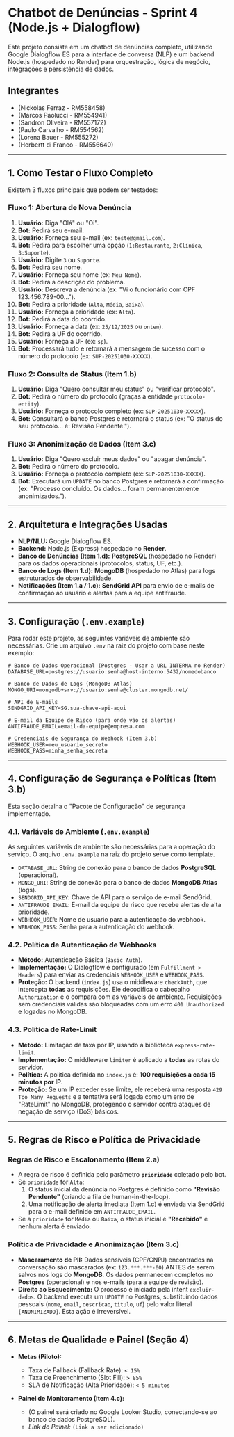 # Chatbot de Denúncias - Sprint 4 (Node.js + Dialogflow)

Este projeto consiste em um chatbot de denúncias completo, utilizando Google Dialogflow ES para a interface de conversa (NLP) e um backend Node.js (hospedado no Render) para orquestração, lógica de negócio, integrações e persistência de dados.

## Integrantes

* (Nickolas Ferraz - RM558458)
* (Marcos Paolucci - RM554941)
* (Sandron Oliveira - RM557172)
* (Paulo Carvalho - RM554562)
* (Lorena Bauer - RM555272)
* (Herbertt di Franco - RM556640)

---

## 1. Como Testar o Fluxo Completo

Existem 3 fluxos principais que podem ser testados:

### Fluxo 1: Abertura de Nova Denúncia

1.  **Usuário:** Diga "Olá" ou "Oi".
2.  **Bot:** Pedirá seu e-mail.
3.  **Usuário:** Forneça seu e-mail (ex: `teste@gmail.com`).
4.  **Bot:** Pedirá para escolher uma opção (`1:Restaurante`, `2:Clínica`, `3:Suporte`).
5.  **Usuário:** Digite `3` ou `Suporte`.
6.  **Bot:** Pedirá seu nome.
7.  **Usuário:** Forneça seu nome (ex: `Meu Nome`).
8.  **Bot:** Pedirá a descrição do problema.
9.  **Usuário:** Descreva a denúncia (ex: "Vi o funcionário com CPF 123.456.789-00...").
10. **Bot:** Pedirá a prioridade (`Alta`, `Média`, `Baixa`).
11. **Usuário:** Forneça a prioridade (ex: `Alta`).
12. **Bot:** Pedirá a data do ocorrido.
13. **Usuário:** Forneça a data (ex: `25/12/2025` ou `ontem`).
14. **Bot:** Pedirá a UF do ocorrido.
15. **Usuário:** Forneça a UF (ex: `sp`).
16. **Bot:** Processará tudo e retornará a mensagem de sucesso com o número do protocolo (ex: `SUP-20251030-XXXXX`).

### Fluxo 2: Consulta de Status (Item 1.b)

1.  **Usuário:** Diga "Quero consultar meu status" ou "verificar protocolo".
2.  **Bot:** Pedirá o número do protocolo (graças à entidade `protocolo-entity`).
3.  **Usuário:** Forneça o protocolo completo (ex: `SUP-20251030-XXXXX`).
4.  **Bot:** Consultará o banco Postgres e retornará o status (ex: "O status do seu protocolo... é: Revisão Pendente.").

### Fluxo 3: Anonimização de Dados (Item 3.c)

1.  **Usuário:** Diga "Quero excluir meus dados" ou "apagar denúncia".
2.  **Bot:** Pedirá o número do protocolo.
3.  **Usuário:** Forneça o protocolo completo (ex: `SUP-20251030-XXXXX`).
4.  **Bot:** Executará um `UPDATE` no banco Postgres e retornará a confirmação (ex: "Processo concluído. Os dados... foram permanentemente anonimizados.").

---

## 2. Arquitetura e Integrações Usadas

* **NLP/NLU:** Google Dialogflow ES.
* **Backend:** Node.js (Express) hospedado no **Render**.
* **Banco de Denúncias (Item 1.d):** **PostgreSQL** (hospedado no Render) para os dados operacionais (protocolos, status, UF, etc.).
* **Banco de Logs (Item 1.d):** **MongoDB** (hospedado no Atlas) para logs estruturados de observabilidade.
* **Notificações (Item 1.a / 1.c):** **SendGrid API** para envio de e-mails de confirmação ao usuário e alertas para a equipe antifraude.

---

## 3. Configuração (`.env.example`)

Para rodar este projeto, as seguintes variáveis de ambiente são necessárias. Crie um arquivo `.env` na raiz do projeto com base neste exemplo:

```.env
# Banco de Dados Operacional (Postgres - Usar a URL INTERNA no Render)
DATABASE_URL=postgres://usuario:senha@host-interno:5432/nomedobanco

# Banco de Dados de Logs (MongoDB Atlas)
MONGO_URI=mongodb+srv://usuario:senha@cluster.mongodb.net/

# API de E-mails
SENDGRID_API_KEY=SG.sua-chave-api-aqui

# E-mail da Equipe de Risco (para onde vão os alertas)
ANTIFRAUDE_EMAIL=email-da-equipe@empresa.com

# Credenciais de Segurança do Webhook (Item 3.b)
WEBHOOK_USER=meu_usuario_secreto
WEBHOOK_PASS=minha_senha_secreta
```

--- 

## 4. Configuração de Segurança e Políticas (Item 3.b)

Esta seção detalha o "Pacote de Configuração" de segurança implementado.

### 4.1. Variáveis de Ambiente (`.env.example`)
As seguintes variáveis de ambiente são necessárias para a operação do serviço. O arquivo `.env.example` na raiz do projeto serve como template.

* `DATABASE_URL`: String de conexão para o banco de dados **PostgreSQL** (operacional).
* `MONGO_URI`: String de conexão para o banco de dados **MongoDB Atlas** (logs).
* `SENDGRID_API_KEY`: Chave de API para o serviço de e-mail SendGrid.
* `ANTIFRAUDE_EMAIL`: E-mail da equipe de risco que recebe alertas de alta prioridade.
* `WEBHOOK_USER`: Nome de usuário para a autenticação do webhook.
* `WEBHOOK_PASS`: Senha para a autenticação do webhook.

### 4.2. Política de Autenticação de Webhooks
* **Método:** Autenticação Básica (`Basic Auth`).
* **Implementação:** O Dialogflow é configurado (em `Fulfillment > Headers`) para enviar as credenciais `WEBHOOK_USER` e `WEBHOOK_PASS`.
* **Proteção:** O backend (`index.js`) usa o middleware `checkAuth`, que intercepta **todas** as requisições. Ele decodifica o cabeçalho `Authorization` e o compara com as variáveis de ambiente. Requisições sem credenciais válidas são bloqueadas com um erro `401 Unauthorized` e logadas no MongoDB.

### 4.3. Política de Rate-Limit
* **Método:** Limitação de taxa por IP, usando a biblioteca `express-rate-limit`.
* **Implementação:** O middleware `limiter` é aplicado a **todas** as rotas do servidor.
* **Política:** A política definida no `index.js` é: **100 requisições a cada 15 minutos por IP**.
* **Proteção:** Se um IP exceder esse limite, ele receberá uma resposta `429 Too Many Requests` e a tentativa será logada como um erro de "RateLimit" no MongoDB, protegendo o servidor contra ataques de negação de serviço (DoS) básicos.

---

## 5. Regras de Risco e Política de Privacidade

### Regras de Risco e Escalonamento (Item 2.a)

* A regra de risco é definida pelo parâmetro **`prioridade`** coletado pelo bot.
* Se `prioridade` for `Alta`:
    1.  O status inicial da denúncia no Postgres é definido como **"Revisão Pendente"** (criando a fila de human-in-the-loop).
    2.  Uma notificação de alerta imediata (Item 1.c) é enviada via SendGrid para o e-mail definido em `ANTIFRAUDE_EMAIL`.
* Se a `prioridade` for `Média` ou `Baixa`, o status inicial é **"Recebido"** e nenhum alerta é enviado.

### Política de Privacidade e Anonimização (Item 3.c)

* **Mascaramento de PII:** Dados sensíveis (CPF/CNPJ) encontrados na conversação são mascarados (ex: `123.***.***-00`) ANTES de serem salvos nos logs do **MongoDB**. Os dados permanecem completos no **Postgres** (operacional) e nos e-mails (para a equipe de revisão).
* **Direito ao Esquecimento:** O processo é iniciado pela intent `excluir-dados`. O backend executa um `UPDATE` no Postgres, substituindo dados pessoais (`nome`, `email`, `descricao`, `titulo`, `uf`) pelo valor literal `[ANONIMIZADO]`. Esta ação é irreversível.

---

## 6. Metas de Qualidade e Painel (Seção 4)

* **Metas (Piloto):**
    * Taxa de Fallback (Fallback Rate): `< 15%`
    * Taxa de Preenchimento (Slot Fill): `> 85%`
    * SLA de Notificação (Alta Prioridade): `< 5 minutos`

* **Painel de Monitoramento (Item 4.c):**
    * (O painel será criado no Google Looker Studio, conectando-se ao banco de dados PostgreSQL).
    * *Link do Painel:* `(Link a ser adicionado)`